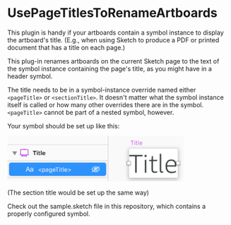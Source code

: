 # UsePageTitlesToRenameArtboards
This plugin is handy if your artboards contain a symbol instance to display the artboard's title. (E.g., when using Sketch to produce a PDF or printed document that has a title on each page.) 

This plug-in renames artboards on the current Sketch page to the text of the symbol instance containing the page's title, as you might have in a header symbol.

The title needs to be in a symbol-instance override named either `<pageTitle>` or `<sectionTitle>`. It doesn't matter what the symbol instance itself is called or how many other overrides there are in the symbol. `<pageTitle>` cannot be part of a nested symbol, however.
  
Your symbol should be set up like this:

<img src="/readme_images/sample.png" width="400">

(The section title would be set up the same way)

Check out the sample.sketch file in this repository, which contains a properly configured symbol.
